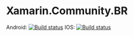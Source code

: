 # Xamarin.Community.BR
 
Android: [![Build status](https://build.appcenter.ms/v0.1/apps/c72ddd6a-e6f7-48ba-b0ca-6e3fb819bfef/branches/master/badge)](https://appcenter.ms)
IOS: [![Build status](https://build.appcenter.ms/v0.1/apps/fe3ebb61-f7ec-4b9a-9129-8a1cc25eb1ba/branches/master/badge)](https://appcenter.ms)
